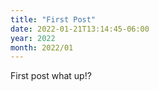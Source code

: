 ```yaml
---
title: "First Post"
date: 2022-01-21T13:14:45-06:00
year: 2022
month: 2022/01
---
```


First post what up!?
